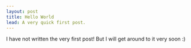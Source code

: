 ```yaml
---
layout: post
title: Hello World
lead: A very quick first post.
---
```


I have not written the very first post! But I will get around to it very soon :)